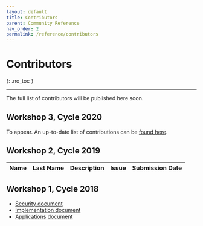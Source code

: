 ```yaml
---
layout: default
title: Contributors
parent: Community Reference
nav_order: 2
permalink: /reference/contributors
---
```


# Contributors
{: .no_toc }

---

The full list of contributors will be published here soon.

## Workshop 3, Cycle 2020

To appear. An up-to-date list of contributions can be [found here](https://docs.google.com/spreadsheets/d/1QSSrz9IgcTDtzvwuufLuz19hE0y1FWwtrzNPZ9jVDU0/edit?usp=sharing).


## Workshop 2, Cycle 2019

Name | Last Name | Description | Issue | Submission Date
-----|-----------|-------------|-------|-----------------



## Workshop 1, Cycle 2018

- [Security document](pages/reference/versions/zkproof-security-20180801.pdf)
- [Implementation document](pages/reference/versions/zkproof-implementation-20180801.pdf)
- [Applications document](pages/reference/versions/zkproof-security-20180801.pdf)

